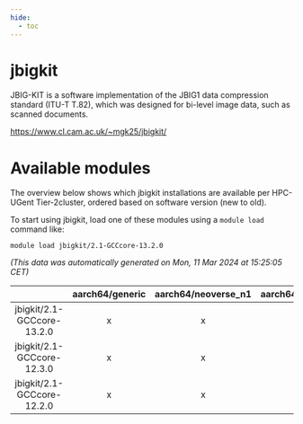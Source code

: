 ```yaml
---
hide:
  - toc
---
```


jbigkit
=======


JBIG-KIT is a software implementation of the JBIG1 data compression standard (ITU-T T.82), which was designed for bi-level image data, such as scanned documents.

https://www.cl.cam.ac.uk/~mgk25/jbigkit/
# Available modules


The overview below shows which jbigkit installations are available per HPC-UGent Tier-2cluster, ordered based on software version (new to old).

To start using jbigkit, load one of these modules using a `module load` command like:

```shell
module load jbigkit/2.1-GCCcore-13.2.0
```

*(This data was automatically generated on Mon, 11 Mar 2024 at 15:25:05 CET)*  

| |aarch64/generic|aarch64/neoverse_n1|aarch64/neoverse_v1|x86_64/generic|x86_64/amd/zen2|x86_64/amd/zen3|x86_64/intel/haswell|x86_64/intel/skylake_avx512|
| :---: | :---: | :---: | :---: | :---: | :---: | :---: | :---: | :---: |
|jbigkit/2.1-GCCcore-13.2.0|x|x|x|x|x|x|x|x|
|jbigkit/2.1-GCCcore-12.3.0|x|x|x|x|x|x|x|x|
|jbigkit/2.1-GCCcore-12.2.0|x|x|x|x|x|x|x|x|
